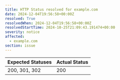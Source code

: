 ```yaml
---
title: HTTP Status resolved for example.com
date: 2024-12-04T19:56:58+00:00Z
resolved: True
resolvedWhen: 2024-12-04T19:56:58+00:00Z
resolvedStartTime: 2024-10-25T21:09:43.191474+00:00
severity: notice
affected:
  - example.com
section: issue
---
```


| Expected Statuses | Actual Status  |
|-------------------|----------------|
| 200, 301, 302 | 200 |
